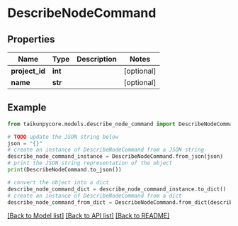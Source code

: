 # DescribeNodeCommand


## Properties

Name | Type | Description | Notes
------------ | ------------- | ------------- | -------------
**project_id** | **int** |  | [optional] 
**name** | **str** |  | [optional] 

## Example

```python
from taikunpycore.models.describe_node_command import DescribeNodeCommand

# TODO update the JSON string below
json = "{}"
# create an instance of DescribeNodeCommand from a JSON string
describe_node_command_instance = DescribeNodeCommand.from_json(json)
# print the JSON string representation of the object
print(DescribeNodeCommand.to_json())

# convert the object into a dict
describe_node_command_dict = describe_node_command_instance.to_dict()
# create an instance of DescribeNodeCommand from a dict
describe_node_command_from_dict = DescribeNodeCommand.from_dict(describe_node_command_dict)
```
[[Back to Model list]](../README.md#documentation-for-models) [[Back to API list]](../README.md#documentation-for-api-endpoints) [[Back to README]](../README.md)


